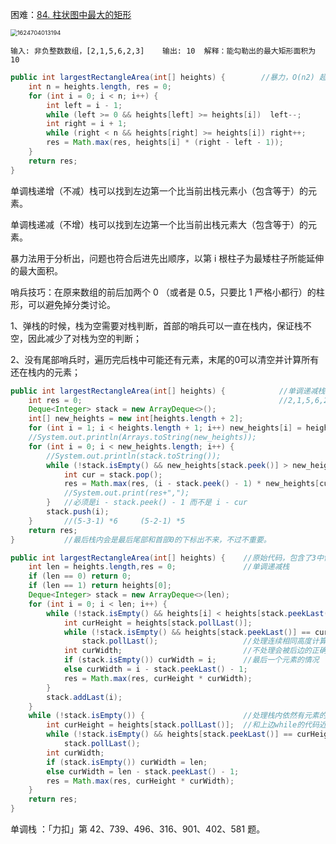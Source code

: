 困难：[84. 柱状图中最大的矩形](https://leetcode-cn.com/problems/largest-rectangle-in-histogram/)

<img src="../../../../ZJW-Summary/assets/1624704013194.png" alt="1624704013194" style="zoom: 67%;" />

```
输入: 非负整数数组，[2,1,5,6,2,3]	输出: 10  解释：能勾勒出的最大矩形面积为 10 
```

```java
public int largestRectangleArea(int[] heights) {		//暴力，O(n2) 超时
    int n = heights.length, res = 0;
    for (int i = 0; i < n; i++) {
        int left = i - 1;
        while (left >= 0 && heights[left] >= heights[i])  left--;
        int right = i + 1;
        while (right < n && heights[right] >= heights[i]) right++;
        res = Math.max(res, heights[i] * (right - left - 1));
    }
    return res;
}
```

单调栈递增（不减）栈可以找到左边第一个比当前出栈元素小（包含等于）的元素。

单调栈递减（不增）栈可以找到左边第一个比当前出栈元素大（包含等于）的元素。

暴力法用于分析出，问题也符合后进先出顺序，以第 i 根柱子为最矮柱子所能延伸的最大面积。

哨兵技巧：在原来数组的前后加两个 0 （或者是 0.5，只要比 1 严格小都行）的柱形，可以避免掉分类讨论。

1、弹栈的时候，栈为空需要对栈判断，首部的哨兵可以一直在栈内，保证栈不空，因此减少了对栈为空的判断；

2、没有尾部哨兵时，遍历完后栈中可能还有元素，末尾的0可以清空并计算所有还在栈内的元素；	

```java
public int largestRectangleArea(int[] heights) {			//单调递减栈+哨兵
    int res = 0;											//2,1,5,6,2,3
    Deque<Integer> stack = new ArrayDeque<>();
    int[] new_heights = new int[heights.length + 2];
    for (int i = 1; i < heights.length + 1; i++) new_heights[i] = heights[i - 1];
    //System.out.println(Arrays.toString(new_heights));
    for (int i = 0; i < new_heights.length; i++) {		
        //System.out.println(stack.toString());
        while (!stack.isEmpty() && new_heights[stack.peek()] > new_heights[i]) {
            int cur = stack.pop();
            res = Math.max(res, (i - stack.peek() - 1) * new_heights[cur]);
            //System.out.print(res+",");
        }	//必须是i - stack.peek() - 1 而不是 i - cur
        stack.push(i);
    }		//(5-3-1) *6     (5-2-1) *5
    return res;  
}			//最后栈内会是最后尾部和首部0的下标出不来，不过不重要。
```

```java
public int largestRectangleArea(int[] heights) {	//原始代码，包含了3中情况的处理。
    int len = heights.length,res = 0;				//单调递减栈
    if (len == 0) return 0;
    if (len == 1) return heights[0];
    Deque<Integer> stack = new ArrayDeque<>(len);
    for (int i = 0; i < len; i++) {
        while (!stack.isEmpty() && heights[i] < heights[stack.peekLast()]) {
            int curHeight = heights[stack.pollLast()];
            while (!stack.isEmpty() && heights[stack.peekLast()] == curHeight)
                stack.pollLast();					//处理连续相同高度计算错误的情况，不处理也对
            int curWidth;							//不处理会被后边的正确计算覆盖
            if (stack.isEmpty()) curWidth = i;		//最后一个元素的情况
            else curWidth = i - stack.peekLast() - 1;
            res = Math.max(res, curHeight * curWidth);
        }
        stack.addLast(i);
    }
    while (!stack.isEmpty()) {						//处理栈内依然有元素的情况
        int curHeight = heights[stack.pollLast()];	//和上边while的代码近似
        while (!stack.isEmpty() && heights[stack.peekLast()] == curHeight)
            stack.pollLast();
        int curWidth;
        if (stack.isEmpty()) curWidth = len;
        else curWidth = len - stack.peekLast() - 1;
        res = Math.max(res, curHeight * curWidth);
    }
    return res;
}
```

  单调栈 ：「力扣」第 42、739、496、316、901、402、581 题。 